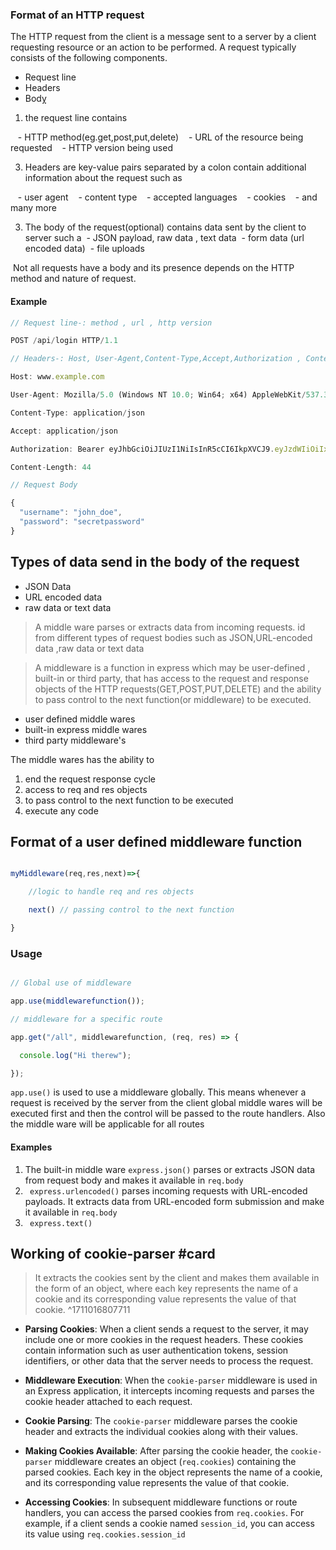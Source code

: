 
### Format of an HTTP request 

The HTTP request from the client is a message sent to a server by a client requesting resource or an action to be performed. A request typically consists of the following components.

- Request line
- Headers
- Bodỵ̣

1. the request line contains  

   - HTTP method(eg.get,post,put,delete)
   - URL of the resource being requested
   - HTTP version being used  

3. Headers are key-value pairs separated by a colon contain additional information about the request such as

   - user agent
   - content type
   - accepted languages
   - cookies
   - and many more

  

3. The body of the request(optional) contains data sent by the client to server such a
	  - JSON payload, raw data , text data
	  - form data (url encoded data)
	  - file uploads

  

 Not all requests have a body and its presence depends on the HTTP method and nature of request.  

#### Example 

```js
// Request line-: method , url , http version

POST /api/login HTTP/1.1

// Headers-: Host, User-Agent,Content-Type,Accept,Authorization , Content-Length

Host: www.example.com

User-Agent: Mozilla/5.0 (Windows NT 10.0; Win64; x64) AppleWebKit/537.36 (KHTML, like Gecko) Chrome/100.0.4896.75 Safari/537.36

Content-Type: application/json

Accept: application/json

Authorization: Bearer eyJhbGciOiJIUzI1NiIsInR5cCI6IkpXVCJ9.eyJzdWIiOiIxMjM0NTY3ODkwIiwibmFtZSI6IkpvaG4gRG9lIiwiaWF0IjoxNTE2MjM5MDIyfQ.SflKxwRJSMeKKF2QT4fwpMeJf36POk6yJV_adQssw5c

Content-Length: 44

// Request Body 

{
  "username": "john_doe",
  "password": "secretpassword"
}

```

## Types of data send in the body of the request 

- JSON Data
- URL encoded data
- raw data or text data
  


> A middle ware parses or extracts data from incoming requests. id from  different types of request bodies such as JSON,URL-encoded data ,raw data or text data

> A middleware is a function in express which may be user-defined , built-in or third party, that has access to the request and response objects of the HTTP requests(GET,POST,PUT,DELETE) and the ability to pass control to the next function(or middleware) to be executed.

  
- user defined middle wares
- built-in express middle wares
- third party middleware's

  

The middle wares has the ability to  

1. end the request response cycle
2. access to req and res objects
3. to pass control to the next function to be executed<u></u>
4. execute any code  

## Format of a user defined middleware function 

  

```js

myMiddleware(req,res,next)=>{

    //logic to handle req and res objects  

    next() // passing control to the next function

}

```

### Usage

```js

// Global use of middleware  

app.use(middlewarefunction());  

// middleware for a specific route  

app.get("/all", middlewarefunction, (req, res) => {

  console.log("Hi therew");

});

```


`app.use()` is used to use a middleware globally. This means whenever a request is received by the server from the client global middle wares will be executed first and then the control will be passed to the route handlers. Also the middle ware will be applicable for all routes

#### Examples

1. The built-in middle ware `express.json()` parses or extracts JSON data from request body and makes it available in `req.body`
2. ` express.urlencoded()` parses incoming requests with URL-encoded payloads. It extracts data from URL-encoded form submission and make it available in `req.body`
3. ` express.text()` 


## Working of cookie-parser #card

> It extracts the cookies sent by the client and makes them available in the form of an object, where each key represents the name of a cookie and its corresponding value represents the value of that cookie.
^1711016807711
- **Parsing Cookies**: When a client sends a request to the server, it may include one or more cookies in the request headers. These cookies contain information such as user authentication tokens, session identifiers, or other data that the server needs to process the request.
    
- **Middleware Execution**: When the `cookie-parser` middleware is used in an Express application, it intercepts incoming requests and parses the cookie header attached to each request.
    
- **Cookie Parsing**: The `cookie-parser` middleware parses the cookie header and extracts the individual cookies along with their values.
    
- **Making Cookies Available**: After parsing the cookie header, the `cookie-parser` middleware creates an object (`req.cookies`) containing the parsed cookies. Each key in the object represents the name of a cookie, and its corresponding value represents the value of that cookie.
    
- **Accessing Cookies**: In subsequent middleware functions or route handlers, you can access the parsed cookies from `req.cookies`. For example, if a client sends a cookie named `session_id`, you can access its value using `req.cookies.session_id`
